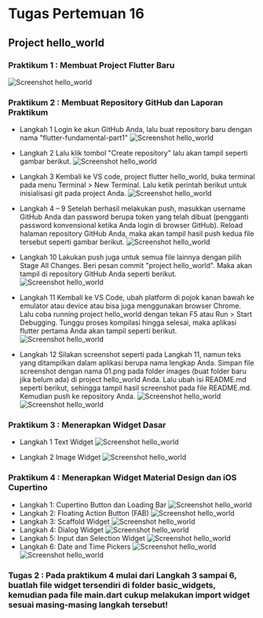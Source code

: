 # **Tugas Pertemuan 16**
## **Project hello_world**

### Praktikum 1 : Membuat Project Flutter Baru
![Screenshot hello_world](images/02.png)

### Praktikum 2 : Membuat Repository GitHub dan Laporan Praktikum 
* Langkah 1 Login ke akun GitHub Anda, lalu buat repository baru dengan nama "flutter-fundamental-part1"
![Screenshot hello_world](images/03.png)

* Langkah 2 Lalu klik tombol "Create repository" lalu akan tampil seperti gambar berikut.
![Screenshot hello_world](images/04.png)

* Langkah 3 Kembali ke VS code, project flutter hello_world, buka terminal pada menu Terminal > New Terminal. Lalu ketik perintah berikut untuk inisialisasi git pada project Anda.
![Screenshot hello_world](images/05.png)

* Langkah 4 – 9 Setelah berhasil melakukan push, masukkan username GitHub Anda dan password berupa token yang telah dibuat (pengganti password konvensional ketika Anda login di browser GitHub). Reload halaman repository GitHub Anda, maka akan tampil hasil push kedua file tersebut seperti gambar berikut.
![Screenshot hello_world](images/06.jpeg)

* Langkah 10 Lakukan push juga untuk semua file lainnya dengan pilih Stage All Changes. Beri pesan commit "project hello_world". Maka akan tampil di repository GitHub Anda seperti berikut.
![Screenshot hello_world](images/07.png)

* Langkah 11 Kembali ke VS Code, ubah platform di pojok kanan bawah ke emulator atau device atau bisa juga menggunakan browser Chrome. Lalu coba running project hello_world dengan tekan F5 atau Run > Start Debugging. Tunggu proses kompilasi hingga selesai, maka aplikasi flutter pertama Anda akan tampil seperti berikut.
![Screenshot hello_world](images/08.png)

* Langkah 12 Silakan screenshot seperti pada Langkah 11, namun teks yang ditampilkan dalam aplikasi berupa nama lengkap Anda. Simpan file screenshot dengan nama 01.png pada folder images (buat folder baru jika belum ada) di project hello_world Anda. Lalu ubah isi README.md seperti berikut, sehingga tampil hasil screenshot pada file README.md. Kemudian push ke repository Anda.
![Screenshot hello_world](images/09.png)
![Screenshot hello_world](images/10.png)

### Praktikum 3 : Menerapkan Widget Dasar
* Langkah 1 Text Widget
![Screenshot hello_world](images/11.png)

* Langkah 2 Image Widget
![Screenshot hello_world](images/12.png)

### Praktikum 4 : Menerapkan Widget Material Design dan iOS Cupertino
* Langkah 1: Cupertino Button dan Loading Bar
![Screenshot hello_world](images/13.png)
* Langkah 2: Floating Action Button (FAB)
![Screenshot hello_world](images/14.png)
* Langkah 3: Scaffold Widget
![Screenshot hello_world](images/15.png)
* Langkah 4: Dialog Widget
![Screenshot hello_world](images/16.png)
* Langkah 5: Input dan Selection Widget
![Screenshot hello_world](images/17.png)
* Langkah 6: Date and Time Pickers
![Screenshot hello_world](images/18.png)
![Screenshot hello_world](images/19.png)

### **Tugas 2** : Pada praktikum 4 mulai dari Langkah 3 sampai 6, buatlah file widget tersendiri di folder basic_widgets, kemudian pada file main.dart cukup melakukan import widget sesuai masing-masing langkah tersebut!

